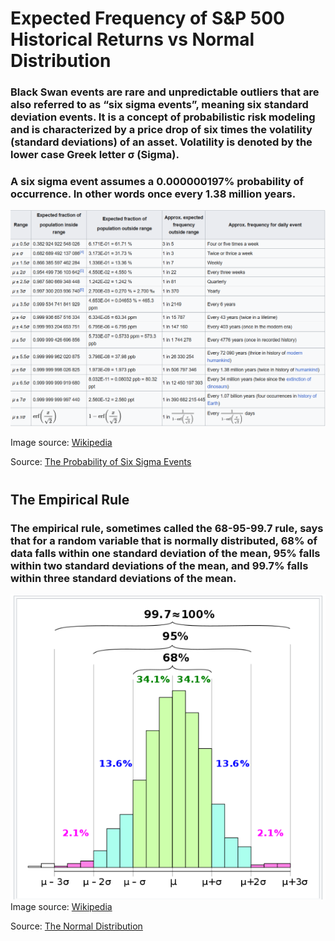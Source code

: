# Expected Frequency of S&P 500 Historical Returns vs Normal Distribution

### Black Swan events are rare and unpredictable outliers that are also referred to as “six sigma events”, meaning six standard deviation events. It is a concept of probabilistic risk modeling and is characterized by a price drop of six times the volatility (standard deviations) of an asset. Volatility is denoted by the lower case Greek letter σ (Sigma).
### A six sigma event assumes a 0.000000197% probability of occurrence. In other words once every 1.38 million years.

![sigma_frequencies](resources/sigma_freq.png)

Image source: [Wikipedia](https://en.wikipedia.org/wiki/68%E2%80%9395%E2%80%9399.7_rule)

Source: [The Probability of Six Sigma Events](https://nox.im/posts/2021/1230/the-probability-of-six-sigma-events/)
#
## The Empirical Rule
### The empirical rule, sometimes called the 68-95-99.7 rule, says that for a random variable that is normally distributed, 68% of data falls within one standard deviation of the mean, 95% falls within two standard deviations of the mean, and 99.7% falls within three standard deviations of the mean.

![Normal Distribution](Resources/normal_distribution.png)
Image source: [Wikipedia](https://en.wikipedia.org/wiki/68%E2%80%9395%E2%80%9399.7_rule)

Source: [The Normal Distribution](https://www.statology.org/the-normal-distribution/)

